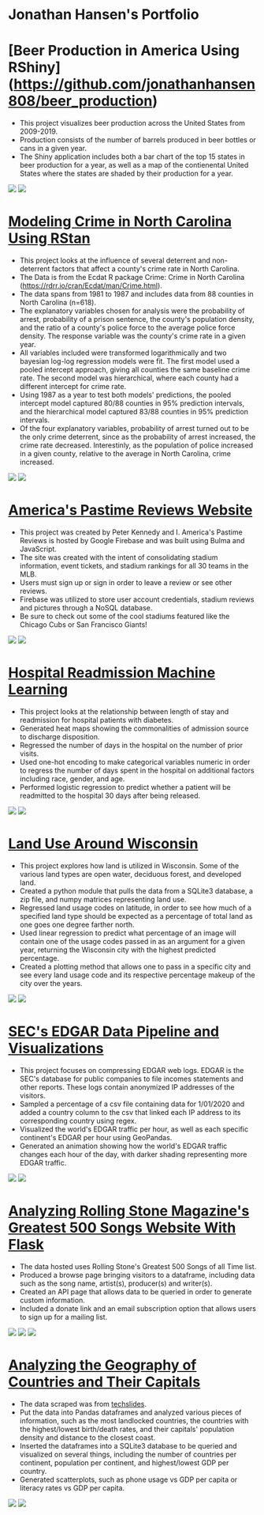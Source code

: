 # Jonathan Hansen's Portfolio

# [Beer Production in America Using RShiny] (https://github.com/jonathanhansen808/beer_production)
- This project visualizes beer production across the United States from 2009-2019. 
- Production consists of the number of barrels produced in beer bottles or cans in a given year.
- The Shiny application includes both a bar chart of the top 15 states in beer production for a year, as well as a map of the contienental United States where the states are shaded by their production for a year. 

![](/images/beer_bar.png)
![](/images/beer_map.png)

# [Modeling Crime in North Carolina Using RStan](https://github.com/jonathanhansen808/crime_modeling)
- This project looks at the influence of several deterrent and non-deterrent factors that affect a county's crime rate in North Carolina. 
- The Data is from the Ecdat R package Crime: Crime in North Carolina (https://rdrr.io/cran/Ecdat/man/Crime.html).
- The data spans from 1981 to 1987 and includes data from 88 counties in North Carolina (n=618). 
- The explanatory variables chosen for analysis were the probability of arrest, probability of a prison sentence, the county's population density, and the ratio of a county's police force to the average police force density. The response variable was the county's crime rate in a given year. 
- All variables included were transformed logarithmically and two bayesian log-log regression models were fit. The first model used a pooled intercept approach, giving all counties the same baseline crime rate. The second model was hierarchical, where each county had a different intercept for crime rate. 
- Using 1987 as a year to test both models' predictions, the pooled intercept model captured 80/88 counties in 95% prediction intervals, and the hierarchical model captured 83/88 counties in 95% prediction intervals. 
- Of the four explanatory variables, probability of arrest turned out to be the only crime deterrent, since as the probability of arrest increased, the crime rate decreased. Interestinly, as the population of police increased in a given county, relative to the average in North Carolina, crime increased. 

![](/images/MLR_OOS_hierarchical.png)
![](/images/county_baseline_probs.png)


# [America's Pastime Reviews Website](https://americaspastime-99f97.web.app) 
- This project was created by Peter Kennedy and I. America's Pastime Reviews is hosted by Google Firebase and was built using Bulma and JavaScript. 
- The site was created with the intent of consolidating stadium information, event tickets, and stadium rankings for all 30 teams in the MLB.
- Users must sign up or sign in order to leave a review or see other reviews. 
- Firebase was utilized to store user account credentials, stadium reviews and pictures through a NoSQL database. 
- Be sure to check out some of the cool stadiums featured like the Chicago Cubs or San Francisco Giants!  

![](/images/home.PNG)
![](/images/pit.PNG)

# [Hospital Readmission Machine Learning](https://github.com/Jonnyboyy808/Hospital_readmission)
- This project looks at the relationship between length of stay and readmission for hospital patients with diabetes. 
- Generated heat maps showing the commonalities of admission source to discharge disposition. 
- Regressed the number of days in the hospital on the number of prior visits. 
- Used one-hot encoding to make categorical variables numeric in order to regress the number of days spent in the hospital on additional factors including race, gender, and age.
- Performed logistic regression to predict whether a patient will be readmitted to the hospital 30 days after being released.

![](/images/Regression.png)
![](/images/Confusion.png)

# [Land Use Around Wisconsin](https://github.com/Jonnyboyy808/Wisconsin_land_use) 
- This project explores how land is utilized in Wisconsin. Some of the various land types are open water, deciduous forest, and developed land.  
- Created a python module that pulls the data from a SQLite3 database, a zip file, and numpy matrices representing land use.  
- Regressed land usage codes on latitude, in order to see how much of a specified land type should be expected as a percentage of total land as one goes one degree farther north.
- Used linear regression to predict what percentage of an image will contain one of the usage codes passed in as an argument for a given year, returning the Wisconsin city with the highest predicted percentage. 
- Created a plotting method that allows one to pass in a specific city and see every land usage code and its respective percentage makeup of the city over the years. 

![](/images/Madison.png)
![](/images/city_plot.png)

# [SEC's EDGAR Data Pipeline and Visualizations](https://github.com/Jonnyboyy808/Edgar_Data)
- This project focuses on compressing EDGAR web logs. EDGAR is the SEC's database for public companies to file incomes statements and other reports. These logs contain anonymized IP addresses of the visitors.
- Sampled a percentage of a csv file containing data for 1/01/2020 and added a country column to the csv that linked each IP address to its corresponding country using regex.
- Visualized the world's EDGAR traffic per hour, as well as each specific continent's EDGAR per hour using GeoPandas.
- Generated an animation showing how the world's EDGAR traffic changes each hour of the day, with darker shading representing more EDGAR traffic. 

![](/images/8pm.png)
![](/images/Europe.png)

# [Analyzing Rolling Stone Magazine's Greatest 500 Songs Website With Flask](https://github.com/Jonnyboyy808/Flask_data_website)
- The data hosted uses Rolling Stone's Greatest 500 Songs of all Time list. 
- Produced a browse page bringing visitors to a dataframe, including data such as the song name, artist(s), producer(s) and writer(s). 
- Created an API page that allows data to be queried in order to generate custom information.
- Included a donate link and an email subscription option that allows users to sign up for a mailing list. 

![](/images/Datasite_Homepage.png)
![](/images/Browse_DF.png)
![](/images/API.png)

# [Analyzing the Geography of Countries and Their Capitals](https://github.com/Jonnyboyy808/Country_and_Capital_Geography-)
- The data scraped was from [techslides](http://techslides.com/list-of-countries-and-capitals).
- Put the data into Pandas dataframes and analyzed various pieces of information, such as the most landlocked countries, the countries with the highest/lowest birth/death rates, and their capitals' population density and distance to the closest coast. 
- Inserted the dataframes into a SQLite3 database to be queried and visualized on several things, including the number of countries per continent, population per continent, and highest/lowest GDP per country.
- Generated scatterplots, such as phone usage vs GDP per capita or literacy rates vs GDP per capita.

![](/images/Death:Birth%20rate%20DF.png)
![](/images/Death-birth-rates.png)

